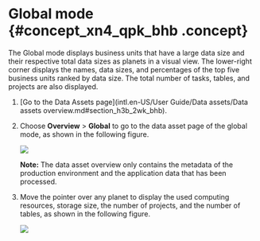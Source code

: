 # Global mode {#concept_xn4_qpk_bhb .concept}

The Global mode displays business units that have a large data size and their respective total data sizes as planets in a visual view. The lower-right corner displays the names, data sizes, and percentages of the top five business units ranked by data size. The total number of tasks, tables, and projects are also displayed.

1.  [Go to the Data Assets page](intl.en-US/User Guide/Data assets/Data assets overview.md#section_h3b_2wk_bhb).
2.  Choose **Overview** \> **Global** to go to the data asset page of the global mode, as shown in the following figure.

    ![](http://static-aliyun-doc.oss-cn-hangzhou.aliyuncs.com/assets/img/136672/156134724140660_en-US.png)

    **Note:** The data asset overview only contains the metadata of the production environment and the application data that has been processed.

3.  Move the pointer over any planet to display the used computing resources, storage size, the number of projects, and the number of tables, as shown in the following figure.

    ![](http://static-aliyun-doc.oss-cn-hangzhou.aliyuncs.com/assets/img/136672/156134724140661_en-US.png)


